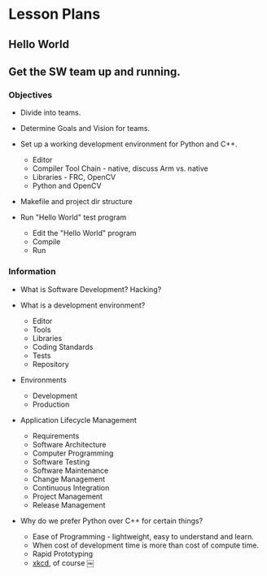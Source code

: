 # Lesson Plans

## Hello World

Get the SW team up and running.
-

### Objectives

- Divide into teams.
- Determine Goals and Vision for teams.
- Set up a working development environment for Python and C++.

  - Editor
  - Compiler Tool Chain - native, discuss Arm vs. native
  - Libraries - FRC, OpenCV
  - Python and OpenCV

- Makefile and project dir structure
- Run "Hello World" test program

  - Edit the "Hello World" program
  - Compile
  - Run

### Information

- What is Software Development? Hacking?

- What is a development environment?

  - Editor
  - Tools
  - Libraries
  - Coding Standards
  - Tests
  - Repository

- Environments

  - Development
  - Production

- Application Lifecycle Management

  - Requirements
  - Software Architecture
  - Computer Programming
  - Software Testing
  - Software Maintenance
  - Change Management
  - Continuous Integration
  - Project Management
  - Release Management

- Why do we prefer Python over C++ for certain things?

  - Ease of Programming - lightweight, easy to understand and learn.
  - When cost of development time is more than cost of compute time.
  - Rapid Prototyping
  - [xkcd], of course ￼

[sdp]: https://en.wikipedia.org/wiki/Software_development_process
[xkcd]: https://xkcd.com/353/
